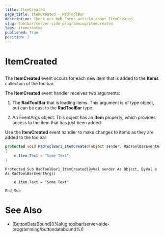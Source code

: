 ```yaml
---
title: ItemCreated
page_title: ItemCreated - RadToolBar
description: Check our Web Forms article about ItemCreated.
slug: toolbar/server-side-programming/itemcreated
tags: itemcreated
published: True
position: 2
---
```


# ItemCreated

## 

The **ItemCreated** event occurs for each new item that is added to the **Items** collection of the toolbar.

The **ItemCreated** event handler receives two arguments:

1. The **RadToolBar** that is loading items. This argument is of type object, but can be cast to the **RadToolBar** type.

1. An EventArgs object. This object has an **Item** property, which provides access to the item that has just been added.

Use the **ItemCreated** event handler to make changes to items as they are added to the toolbar:


````C#	
protected void RadToolBar1_ItemCreated(object sender, RadToolBarEventArgs e) 
{ 
    e.Item.Text = "Some Text"; 
}	
````
````VB.NET	
Protected Sub RadToolBar1_ItemCreated(ByVal sender As Object, ByVal e As RadToolBarEventArgs)

    e.Item.Text = "Some Text"

End Sub	
````

# See Also

 * [ButtonDataBound]({%slug toolbar/server-side-programming/buttondatabound%})
